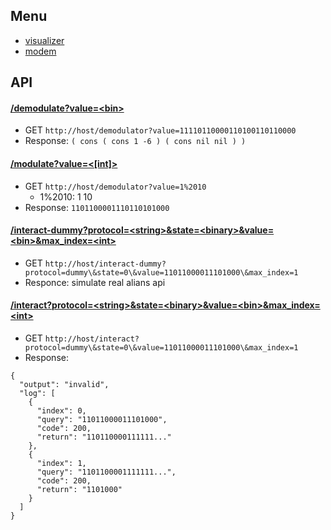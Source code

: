 ## Menu
- [visualizer](/visualizer)
- [modem](/modem)

## API

#### [/demodulate?value=\<bin>](/demodulate?value=11110110000110100110110000)
- GET `http://host/demodulator?value=11110110000110100110110000`
- Response: `( cons ( cons 1 -6 ) ( cons nil nil ) )`    

#### [/modulate?value=\<\[int\]>](/modulate?value=1%2010)
- GET `http://host/demodulator?value=1%2010`
    - 1%2010: 1 10
- Response: `1101100001110110101000`    


#### [/interact-dummy?protocol=\<string>&state=\<binary>&value=\<bin>&max_index=\<int>](/interact-dummy?portal=dummy&state=1&value=)
- GET `http://host/interact-dummy?protocol=dummy\&state=0\&value=11011000011101000\&max_index=1`
- Responce: simulate real alians api

#### [/interact?protocol=\<string>&state=\<binary>&value=\<bin>&max_index=\<int>](/interact?portal=dummy&state=1&value=)
- GET `http://host/interact?protocol=dummy\&state=0\&value=11011000011101000\&max_index=1`
- Response: 
```
{
  "output": "invalid",
  "log": [
    {
      "index": 0,
      "query": "11011000011101000",
      "code": 200,
      "return": "110110000111111..."
    },
    {
      "index": 1,
      "query": "1101100001111111...",
      "code": 200,
      "return": "1101000"
    }
  ]
}
```    
